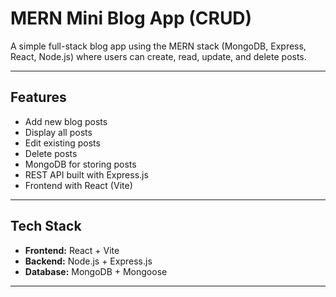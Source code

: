 # MERN Mini Blog App (CRUD)

A simple full-stack blog app using the MERN stack (MongoDB, Express, React, Node.js) where users can create, read, update, and delete posts.

---

## Features

- Add new blog posts
- Display all posts
- Edit existing posts
- Delete posts
- MongoDB for storing posts
- REST API built with Express.js
- Frontend with React (Vite)

---

## Tech Stack

- **Frontend:** React + Vite
- **Backend:** Node.js + Express.js
- **Database:** MongoDB + Mongoose

---
